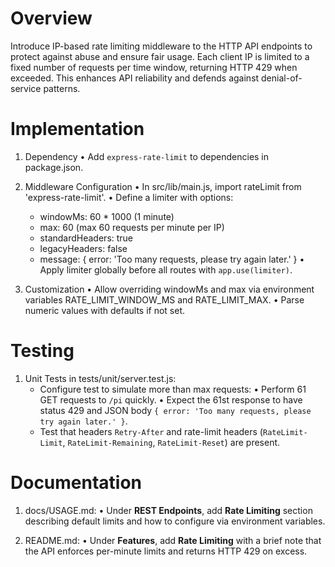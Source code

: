 # Overview

Introduce IP-based rate limiting middleware to the HTTP API endpoints to protect against abuse and ensure fair usage. Each client IP is limited to a fixed number of requests per time window, returning HTTP 429 when exceeded. This enhances API reliability and defends against denial-of-service patterns.

# Implementation

1. Dependency
   • Add `express-rate-limit` to dependencies in package.json.

2. Middleware Configuration
   • In src/lib/main.js, import rateLimit from 'express-rate-limit'.
   • Define a limiter with options:
     - windowMs: 60 * 1000 (1 minute)
     - max: 60 (max 60 requests per minute per IP)
     - standardHeaders: true
     - legacyHeaders: false
     - message: { error: 'Too many requests, please try again later.' }
   • Apply limiter globally before all routes with `app.use(limiter)`.

3. Customization
   • Allow overriding windowMs and max via environment variables RATE_LIMIT_WINDOW_MS and RATE_LIMIT_MAX.
   • Parse numeric values with defaults if not set.

# Testing

1. Unit Tests in tests/unit/server.test.js:
   - Configure test to simulate more than max requests:
     • Perform 61 GET requests to `/pi` quickly.
     • Expect the 61st response to have status 429 and JSON body `{ error: 'Too many requests, please try again later.' }`.
   - Test that headers `Retry-After` and rate-limit headers (`RateLimit-Limit`, `RateLimit-Remaining`, `RateLimit-Reset`) are present.

# Documentation

1. docs/USAGE.md:
   • Under **REST Endpoints**, add **Rate Limiting** section describing default limits and how to configure via environment variables.

2. README.md:
   • Under **Features**, add **Rate Limiting** with a brief note that the API enforces per-minute limits and returns HTTP 429 on excess.
